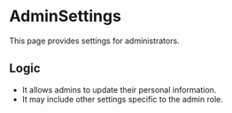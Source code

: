 # AdminSettings

This page provides settings for administrators.

## Logic

- It allows admins to update their personal information.
- It may include other settings specific to the admin role.
